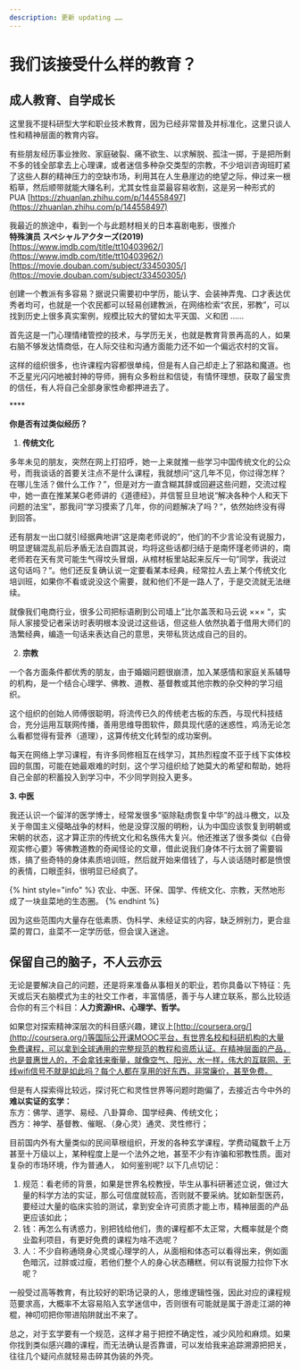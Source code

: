 ```yaml
---
description: 更新 updating ……
---
```


# 我们该接受什么样的教育？

## 成人教育、自学成长

  
这里我不提科研型大学和职业技术教育，因为已经非常普及并标准化，这里只谈人性和精神层面的教育内容。  
  
有些朋友经历事业挫败、家庭破裂、痛不欲生、以求解脱、孤注一掷，于是把所剩不多的钱全部拿去上心理课，或者迷信多种杂交类型的宗教，不少培训咨询班盯紧了这些人群的精神压力的空缺市场，利用其在人生悬崖边的绝望之际，伸过来一根稻草，然后顺带就能大赚名利，尤其女性韭菜最容易收割，这是另一种形式的PUA [https://zhuanlan.zhihu.com/p/144558497](https://zhuanlan.zhihu.com/p/144558497)  
  
 我最近的旅途中，看到一个与此题材相关的日本喜剧电影，很推介  
 **特殊演员 スペシャルアクターズ\(2019\)**  
 [https://www.imdb.com/title/tt10403962/](https://www.imdb.com/title/tt10403962/)  
 [https://movie.douban.com/subject/33450305/](https://movie.douban.com/subject/33450305/)  
  
 创建一个教派有多容易？据说只需要初中学历，能认字、会装神弄鬼、口才表达优秀者均可，也就是一个农民都可以轻易创建教派，在网络检索“农民，邪教”，可以找到历史上很多真实案例，规模比较大的譬如太平天国、义和团 ……  
  
 首先这是一门心理情绪管控的技术，与学历无关，也就是教育背景再高的人，如果右脑不够发达情商低，在人际交往和沟通方面能力还不如一个偏远农村的文盲。  
  
这样的组织很多，也许课程内容都很单纯，但是有人自己却走上了邪路和魔道。也不乏星光闪闪地被封神的导师，拥有众多粉丝和信徒，有情怀理想，获取了最宝贵的信任，有人将自己全部身家性命都押进去了。

\*\*\*\*

**你是否有过类似经历？**

1. **传统文化**

 多年未见的朋友，突然在网上打招呼，她一上来就推一些学习中国传统文化的公众号，而我谈话的首要关注点不是什么课程，我就想问“这几年不见，你过得怎样？在哪儿生活？做什么工作？”，但是对方一直含糊其辞或回避这些问题，交流过程中，她一直在推某某G老师讲的《道德经》，并信誓旦旦地说“解决各种个人和天下问题的法宝”，那我问”学习摸索了几年，你的问题解决了吗？“，依然始终没有得到回答。  
  
 还有朋友一出口就引经据典地讲“这是南老师说的“，他们的不少言论没有说服力，明显逻辑混乱前后矛盾无法自圆其说，均将这些话都归结于是南怀瑾老师讲的，南老师若在天有灵可能生气得坟头冒烟，从棺材板里站起来反斥一句”同学，我说过这句话吗？“。他们还反复确认说一定要看某本经典，经常拉人去上某个传统文化培训班，如果你不看或说没这个需要，就和他们不是一路人了，于是交流就无法继续。

就像我们电商行业，很多公司把标语刷到公司墙上”比尔盖茨和马云说 ××× “，实际人家接受记者采访时表明根本没说过这些话，但这些人依然执着于借用大师们的浩繁经典，编造一句话来表达自己的意思，夹带私货达成自己的目的。

  
  
2. **宗教**

 一个各方面条件都优秀的朋友，由于婚姻问题很崩溃，加入某感情和家庭关系辅导的机构，是一个结合心理学、佛教、道教、基督教或其他宗教的杂交种的学习组织。  
  
 这个组织的创始人师傅很聪明，将流传已久的传统老古板的东西，与现代科技结合，充分运用互联网传播，善用思维导图软件，颇具现代感的迷惑性，鸡汤无论怎么看都觉得有营养（道理），这算传统文化转型的成功案例。  
  
 每天在网络上学习课程，有许多同修相互在线学习，其热烈程度不亚于线下实体校园的氛围，可能在她最艰难的时刻，这个学习组织给了她莫大的希望和帮助，她将自己全部的积蓄投入到学习中，不少同学则投入更多。

  
  
**3. 中医**

我还认识一个留洋的医学博士，经常发很多“驱除鞑虏恢复中华”的战斗檄文，以及关于帝国主义侵略战争的材料，他是没穿汉服的明粉，认为中国应该恢复到明朝或宋朝的状态，这才算正宗的传统文化和名族伟大复兴。他还推送了很多类似《白骨观实修心要》等佛教道教的奇闻怪论的文章，借此说我们身体不行太弱了需要锻炼，搞了些奇特的身体素质培训班，然后就开始来借钱了，与人谈话随时都是愤恨的表情，口眼歪斜，很明显已经疯了。

{% hint style="info" %}
农业、中医、环保、国学、传统文化、宗教，天然地形成了一块韭菜地的生态圈。
{% endhint %}

因为这些范围内大量存在低素质、伪科学、未经证实的内容，缺乏辨别力，更合韭菜的胃口，韭菜不一定学历低，但会误入迷途。  


## 保留自己的脑子，不人云亦云

  
 无论是要解决自己的问题，还是将来准备从事相关的职业，若你具备以下特征：先天或后天右脑模式为主的社交工作者，丰富情感，善于与人建立联系，那么比较适合你的有三个科目：**人力资源HR、心理学、哲学。**  
  
 如果您对探索精神深层次的科目感兴趣，建议上[http://coursera.org/](http://coursera.org/)等国际公开课MOOC平台，有世界名校和科研机构的大量免费课程，可以拿到全球通用的完整规范的教程和资质认证。在精神层面的产品，也是普惠世人的，不会拿钱来衡量，就像空气、阳光、水一样，伟大的互联网、无线wifi信号不就是如此吗？每个人都在享用的好东西，非常廉价，甚至免费。  
  
 但是有人探索得比较远，探讨死亡和灵性世界等问题时跑偏了，去接近古今中外的**难以实证的玄学：**  
 东方：佛学、道学、易经、八卦算命、国学经典、传统文化；  
 西方：神学、基督教、催眠、（身心灵）通灵、灵性修行；  
  
 目前国内外有大量类似的民间草根组织，开发的各种玄学课程，学费动辄数千上万甚至十万级以上，某种程度上是一个法外之地，甚至不少有诈骗和邪教性质。面对复杂的市场环境，作为普通人， 如何鉴别呢? 以下几点切记：

1. 规范：看老师的背景，如果是世界名校教授，毕生从事科研著述立说，做过大量的科学方法的实证，那么可信度就较高，否则就不要采纳。犹如新型医药，要经过大量的临床实验的测试，拿到安全许可资质才能上市，精神层面的产品更应该如此；
2. 钱：再怎么有诱惑力，别把钱给他们，贵的课程都不太正常，大概率就是个商业盈利项目，有更好免费的课程为啥不选呢？
3. 人：不少自称通晓身心灵或心理学的人，从面相和体态可以看得出来，例如面色暗沉，过胖或过瘦，若他们整个人的身心状态糟糕，何以有说服力拉你下水呢？

 一般受过高等教育，有比较好的职场记录的人，思维逻辑性强，因此对应的课程规范要求高，大概率不太容易陷入玄学迷信中，否则很有可能就是属于游走江湖的神棍，神叨叨把你带进陷阱就出不来了。  
  
 总之，对于玄学要有一个规范，这样才易于把控不确定性，减少风险和麻烦。如果你找到类似感兴趣的课程，而无法确认是否靠谱，可以发给我来追踪溯源把把关，往往几个疑问点就轻易击碎其伪装的外壳。  


